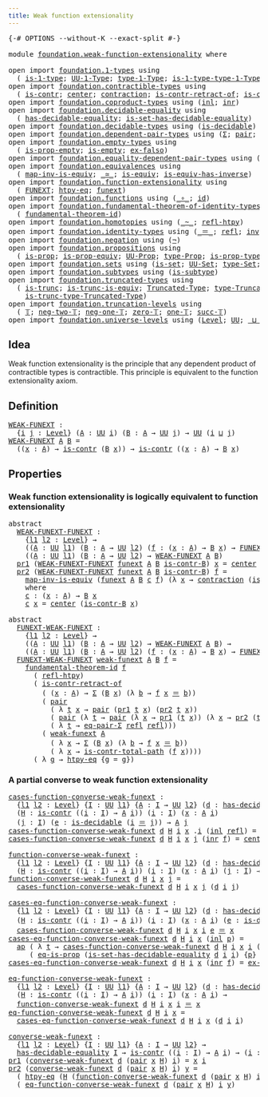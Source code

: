 ```yaml
---
title: Weak function extensionality
---
```


<pre class="Agda"><a id="54" class="Symbol">{-#</a> <a id="58" class="Keyword">OPTIONS</a> <a id="66" class="Pragma">--without-K</a> <a id="78" class="Pragma">--exact-split</a> <a id="92" class="Symbol">#-}</a>

<a id="97" class="Keyword">module</a> <a id="104" href="foundation.weak-function-extensionality.html" class="Module">foundation.weak-function-extensionality</a> <a id="144" class="Keyword">where</a>

<a id="151" class="Keyword">open</a> <a id="156" class="Keyword">import</a> <a id="163" href="foundation.1-types.html" class="Module">foundation.1-types</a> <a id="182" class="Keyword">using</a>
  <a id="190" class="Symbol">(</a> <a id="192" href="foundation-core.1-types.html#807" class="Function">is-1-type</a><a id="201" class="Symbol">;</a> <a id="203" href="foundation-core.1-types.html#873" class="Function">UU-1-Type</a><a id="212" class="Symbol">;</a> <a id="214" href="foundation-core.1-types.html#945" class="Function">type-1-Type</a><a id="225" class="Symbol">;</a> <a id="227" href="foundation-core.1-types.html#1022" class="Function">is-1-type-type-1-Type</a><a id="248" class="Symbol">)</a>
<a id="250" class="Keyword">open</a> <a id="255" class="Keyword">import</a> <a id="262" href="foundation.contractible-types.html" class="Module">foundation.contractible-types</a> <a id="292" class="Keyword">using</a>
  <a id="300" class="Symbol">(</a> <a id="302" href="foundation-core.contractible-types.html#1006" class="Function">is-contr</a><a id="310" class="Symbol">;</a> <a id="312" href="foundation-core.contractible-types.html#1098" class="Function">center</a><a id="318" class="Symbol">;</a> <a id="320" href="foundation-core.contractible-types.html#1438" class="Function">contraction</a><a id="331" class="Symbol">;</a> <a id="333" href="foundation-core.contractible-types.html#2626" class="Function">is-contr-retract-of</a><a id="352" class="Symbol">;</a> <a id="354" href="foundation-core.contractible-types.html#2046" class="Function">is-contr-total-path</a><a id="373" class="Symbol">)</a>
<a id="375" class="Keyword">open</a> <a id="380" class="Keyword">import</a> <a id="387" href="foundation.coproduct-types.html" class="Module">foundation.coproduct-types</a> <a id="414" class="Keyword">using</a> <a id="420" class="Symbol">(</a><a id="421" href="foundation.coproduct-types.html#1250" class="InductiveConstructor">inl</a><a id="424" class="Symbol">;</a> <a id="426" href="foundation.coproduct-types.html#1268" class="InductiveConstructor">inr</a><a id="429" class="Symbol">)</a>
<a id="431" class="Keyword">open</a> <a id="436" class="Keyword">import</a> <a id="443" href="foundation.decidable-equality.html" class="Module">foundation.decidable-equality</a> <a id="473" class="Keyword">using</a>
  <a id="481" class="Symbol">(</a> <a id="483" href="foundation.decidable-equality.html#1796" class="Function">has-decidable-equality</a><a id="505" class="Symbol">;</a> <a id="507" href="foundation.decidable-equality.html#6964" class="Function">is-set-has-decidable-equality</a><a id="536" class="Symbol">)</a>
<a id="538" class="Keyword">open</a> <a id="543" class="Keyword">import</a> <a id="550" href="foundation.decidable-types.html" class="Module">foundation.decidable-types</a> <a id="577" class="Keyword">using</a> <a id="583" class="Symbol">(</a><a id="584" href="foundation.decidable-types.html#1915" class="Function">is-decidable</a><a id="596" class="Symbol">)</a>
<a id="598" class="Keyword">open</a> <a id="603" class="Keyword">import</a> <a id="610" href="foundation.dependent-pair-types.html" class="Module">foundation.dependent-pair-types</a> <a id="642" class="Keyword">using</a> <a id="648" class="Symbol">(</a><a id="649" href="foundation-core.dependent-pair-types.html#515" class="Record">Σ</a><a id="650" class="Symbol">;</a> <a id="652" href="foundation-core.dependent-pair-types.html#588" class="InductiveConstructor">pair</a><a id="656" class="Symbol">;</a> <a id="658" href="foundation-core.dependent-pair-types.html#605" class="Field">pr1</a><a id="661" class="Symbol">;</a> <a id="663" href="foundation-core.dependent-pair-types.html#617" class="Field">pr2</a><a id="666" class="Symbol">)</a>
<a id="668" class="Keyword">open</a> <a id="673" class="Keyword">import</a> <a id="680" href="foundation.empty-types.html" class="Module">foundation.empty-types</a> <a id="703" class="Keyword">using</a>
  <a id="711" class="Symbol">(</a> <a id="713" href="foundation-core.empty-types.html#2377" class="Function">is-prop-empty</a><a id="726" class="Symbol">;</a> <a id="728" href="foundation-core.empty-types.html#1228" class="Function">is-empty</a><a id="736" class="Symbol">;</a> <a id="738" href="foundation-core.empty-types.html#1160" class="Function">ex-falso</a><a id="746" class="Symbol">)</a>
<a id="748" class="Keyword">open</a> <a id="753" class="Keyword">import</a> <a id="760" href="foundation.equality-dependent-pair-types.html" class="Module">foundation.equality-dependent-pair-types</a> <a id="801" class="Keyword">using</a> <a id="807" class="Symbol">(</a><a id="808" href="foundation.equality-dependent-pair-types.html#1481" class="Function">eq-pair-Σ</a><a id="817" class="Symbol">)</a>
<a id="819" class="Keyword">open</a> <a id="824" class="Keyword">import</a> <a id="831" href="foundation.equivalences.html" class="Module">foundation.equivalences</a> <a id="855" class="Keyword">using</a>
  <a id="863" class="Symbol">(</a> <a id="865" href="foundation-core.equivalences.html#4187" class="Function">map-inv-is-equiv</a><a id="881" class="Symbol">;</a> <a id="883" href="foundation-core.equivalences.html#1621" class="Function Operator">_≃_</a><a id="886" class="Symbol">;</a> <a id="888" href="foundation-core.equivalences.html#1556" class="Function">is-equiv</a><a id="896" class="Symbol">;</a> <a id="898" href="foundation-core.equivalences.html#3013" class="Function">is-equiv-has-inverse</a><a id="918" class="Symbol">)</a>
<a id="920" class="Keyword">open</a> <a id="925" class="Keyword">import</a> <a id="932" href="foundation.function-extensionality.html" class="Module">foundation.function-extensionality</a> <a id="967" class="Keyword">using</a>
  <a id="975" class="Symbol">(</a> <a id="977" href="foundation-core.function-extensionality.html#1047" class="Function">FUNEXT</a><a id="983" class="Symbol">;</a> <a id="985" href="foundation-core.function-extensionality.html#965" class="Function">htpy-eq</a><a id="992" class="Symbol">;</a> <a id="994" href="foundation-core.function-extensionality.html#1258" class="Postulate">funext</a><a id="1000" class="Symbol">)</a>
<a id="1002" class="Keyword">open</a> <a id="1007" class="Keyword">import</a> <a id="1014" href="foundation.functions.html" class="Module">foundation.functions</a> <a id="1035" class="Keyword">using</a> <a id="1041" class="Symbol">(</a><a id="1042" href="foundation-core.functions.html#420" class="Function Operator">_∘_</a><a id="1045" class="Symbol">;</a> <a id="1047" href="foundation-core.functions.html#322" class="Function">id</a><a id="1049" class="Symbol">)</a>
<a id="1051" class="Keyword">open</a> <a id="1056" class="Keyword">import</a> <a id="1063" href="foundation.fundamental-theorem-of-identity-types.html" class="Module">foundation.fundamental-theorem-of-identity-types</a> <a id="1112" class="Keyword">using</a>
  <a id="1120" class="Symbol">(</a> <a id="1122" href="foundation-core.fundamental-theorem-of-identity-types.html#1904" class="Function">fundamental-theorem-id</a><a id="1144" class="Symbol">)</a>
<a id="1146" class="Keyword">open</a> <a id="1151" class="Keyword">import</a> <a id="1158" href="foundation.homotopies.html" class="Module">foundation.homotopies</a> <a id="1180" class="Keyword">using</a> <a id="1186" class="Symbol">(</a><a id="1187" href="foundation-core.homotopies.html#627" class="Function Operator">_~_</a><a id="1190" class="Symbol">;</a> <a id="1192" href="foundation-core.homotopies.html#741" class="Function">refl-htpy</a><a id="1201" class="Symbol">)</a>
<a id="1203" class="Keyword">open</a> <a id="1208" class="Keyword">import</a> <a id="1215" href="foundation.identity-types.html" class="Module">foundation.identity-types</a> <a id="1241" class="Keyword">using</a> <a id="1247" class="Symbol">(</a><a id="1248" href="foundation-core.identity-types.html#1865" class="Function Operator">_＝_</a><a id="1251" class="Symbol">;</a> <a id="1253" href="foundation-core.identity-types.html#1820" class="InductiveConstructor">refl</a><a id="1257" class="Symbol">;</a> <a id="1259" href="foundation-core.identity-types.html#2729" class="Function">inv</a><a id="1262" class="Symbol">;</a> <a id="1264" href="foundation-core.identity-types.html#2425" class="Function Operator">_∙_</a><a id="1267" class="Symbol">;</a> <a id="1269" href="foundation-core.identity-types.html#4003" class="Function">ap</a><a id="1271" class="Symbol">)</a>
<a id="1273" class="Keyword">open</a> <a id="1278" class="Keyword">import</a> <a id="1285" href="foundation.negation.html" class="Module">foundation.negation</a> <a id="1305" class="Keyword">using</a> <a id="1311" class="Symbol">(</a><a id="1312" href="foundation-core.negation.html#465" class="Function">¬</a><a id="1313" class="Symbol">)</a>
<a id="1315" class="Keyword">open</a> <a id="1320" class="Keyword">import</a> <a id="1327" href="foundation.propositions.html" class="Module">foundation.propositions</a> <a id="1351" class="Keyword">using</a>
  <a id="1359" class="Symbol">(</a> <a id="1361" href="foundation-core.propositions.html#1309" class="Function">is-prop</a><a id="1368" class="Symbol">;</a> <a id="1370" href="foundation-core.propositions.html#4526" class="Function">is-prop-equiv</a><a id="1383" class="Symbol">;</a> <a id="1385" href="foundation-core.propositions.html#1393" class="Function">UU-Prop</a><a id="1392" class="Symbol">;</a> <a id="1394" href="foundation-core.propositions.html#1495" class="Function">type-Prop</a><a id="1403" class="Symbol">;</a> <a id="1405" href="foundation-core.propositions.html#1562" class="Function">is-prop-type-Prop</a><a id="1422" class="Symbol">;</a> <a id="1424" href="foundation-core.propositions.html#2719" class="Function">eq-is-prop</a><a id="1434" class="Symbol">)</a>
<a id="1436" class="Keyword">open</a> <a id="1441" class="Keyword">import</a> <a id="1448" href="foundation.sets.html" class="Module">foundation.sets</a> <a id="1464" class="Keyword">using</a> <a id="1470" class="Symbol">(</a><a id="1471" href="foundation-core.sets.html#1113" class="Function">is-set</a><a id="1477" class="Symbol">;</a> <a id="1479" href="foundation-core.sets.html#1190" class="Function">UU-Set</a><a id="1485" class="Symbol">;</a> <a id="1487" href="foundation-core.sets.html#1304" class="Function">type-Set</a><a id="1495" class="Symbol">;</a> <a id="1497" href="foundation-core.sets.html#1355" class="Function">is-set-type-Set</a><a id="1512" class="Symbol">)</a>
<a id="1514" class="Keyword">open</a> <a id="1519" class="Keyword">import</a> <a id="1526" href="foundation.subtypes.html" class="Module">foundation.subtypes</a> <a id="1546" class="Keyword">using</a> <a id="1552" class="Symbol">(</a><a id="1553" href="foundation-core.subtypes.html#2088" class="Function">is-subtype</a><a id="1563" class="Symbol">)</a>
<a id="1565" class="Keyword">open</a> <a id="1570" class="Keyword">import</a> <a id="1577" href="foundation.truncated-types.html" class="Module">foundation.truncated-types</a> <a id="1604" class="Keyword">using</a>
  <a id="1612" class="Symbol">(</a> <a id="1614" href="foundation-core.truncated-types.html#1741" class="Function">is-trunc</a><a id="1622" class="Symbol">;</a> <a id="1624" href="foundation-core.truncated-types.html#4163" class="Function">is-trunc-is-equiv</a><a id="1641" class="Symbol">;</a> <a id="1643" href="foundation-core.truncated-types.html#1925" class="Function">Truncated-Type</a><a id="1657" class="Symbol">;</a> <a id="1659" href="foundation-core.truncated-types.html#2060" class="Function">type-Truncated-Type</a><a id="1678" class="Symbol">;</a>
    <a id="1684" href="foundation-core.truncated-types.html#2152" class="Function">is-trunc-type-Truncated-Type</a><a id="1712" class="Symbol">)</a>
<a id="1714" class="Keyword">open</a> <a id="1719" class="Keyword">import</a> <a id="1726" href="foundation.truncation-levels.html" class="Module">foundation.truncation-levels</a> <a id="1755" class="Keyword">using</a>
  <a id="1763" class="Symbol">(</a> <a id="1765" href="foundation-core.truncation-levels.html#395" class="Datatype">𝕋</a><a id="1766" class="Symbol">;</a> <a id="1768" href="foundation-core.truncation-levels.html#416" class="InductiveConstructor">neg-two-𝕋</a><a id="1777" class="Symbol">;</a> <a id="1779" href="foundation-core.truncation-levels.html#448" class="Function">neg-one-𝕋</a><a id="1788" class="Symbol">;</a> <a id="1790" href="foundation-core.truncation-levels.html#492" class="Function">zero-𝕋</a><a id="1796" class="Symbol">;</a> <a id="1798" href="foundation-core.truncation-levels.html#530" class="Function">one-𝕋</a><a id="1803" class="Symbol">;</a> <a id="1805" href="foundation-core.truncation-levels.html#432" class="InductiveConstructor">succ-𝕋</a><a id="1811" class="Symbol">)</a>
<a id="1813" class="Keyword">open</a> <a id="1818" class="Keyword">import</a> <a id="1825" href="foundation.universe-levels.html" class="Module">foundation.universe-levels</a> <a id="1852" class="Keyword">using</a> <a id="1858" class="Symbol">(</a><a id="1859" href="Agda.Primitive.html#597" class="Postulate">Level</a><a id="1864" class="Symbol">;</a> <a id="1866" href="foundation-core.universe-levels.html#235" class="Primitive">UU</a><a id="1868" class="Symbol">;</a> <a id="1870" href="Agda.Primitive.html#810" class="Primitive Operator">_⊔_</a><a id="1873" class="Symbol">)</a>
</pre>
## Idea

Weak function extensionality is the principle that any dependent product of contractible types is contractible. This principle is equivalent to the function extensionality axiom.

## Definition

<pre class="Agda"><a id="WEAK-FUNEXT"></a><a id="2092" href="foundation.weak-function-extensionality.html#2092" class="Function">WEAK-FUNEXT</a> <a id="2104" class="Symbol">:</a>
  <a id="2108" class="Symbol">{</a><a id="2109" href="foundation.weak-function-extensionality.html#2109" class="Bound">i</a> <a id="2111" href="foundation.weak-function-extensionality.html#2111" class="Bound">j</a> <a id="2113" class="Symbol">:</a> <a id="2115" href="Agda.Primitive.html#597" class="Postulate">Level</a><a id="2120" class="Symbol">}</a> <a id="2122" class="Symbol">(</a><a id="2123" href="foundation.weak-function-extensionality.html#2123" class="Bound">A</a> <a id="2125" class="Symbol">:</a> <a id="2127" href="foundation-core.universe-levels.html#235" class="Primitive">UU</a> <a id="2130" href="foundation.weak-function-extensionality.html#2109" class="Bound">i</a><a id="2131" class="Symbol">)</a> <a id="2133" class="Symbol">(</a><a id="2134" href="foundation.weak-function-extensionality.html#2134" class="Bound">B</a> <a id="2136" class="Symbol">:</a> <a id="2138" href="foundation.weak-function-extensionality.html#2123" class="Bound">A</a> <a id="2140" class="Symbol">→</a> <a id="2142" href="foundation-core.universe-levels.html#235" class="Primitive">UU</a> <a id="2145" href="foundation.weak-function-extensionality.html#2111" class="Bound">j</a><a id="2146" class="Symbol">)</a> <a id="2148" class="Symbol">→</a> <a id="2150" href="foundation-core.universe-levels.html#235" class="Primitive">UU</a> <a id="2153" class="Symbol">(</a><a id="2154" href="foundation.weak-function-extensionality.html#2109" class="Bound">i</a> <a id="2156" href="Agda.Primitive.html#810" class="Primitive Operator">⊔</a> <a id="2158" href="foundation.weak-function-extensionality.html#2111" class="Bound">j</a><a id="2159" class="Symbol">)</a>
<a id="2161" href="foundation.weak-function-extensionality.html#2092" class="Function">WEAK-FUNEXT</a> <a id="2173" href="foundation.weak-function-extensionality.html#2173" class="Bound">A</a> <a id="2175" href="foundation.weak-function-extensionality.html#2175" class="Bound">B</a> <a id="2177" class="Symbol">=</a>
  <a id="2181" class="Symbol">((</a><a id="2183" href="foundation.weak-function-extensionality.html#2183" class="Bound">x</a> <a id="2185" class="Symbol">:</a> <a id="2187" href="foundation.weak-function-extensionality.html#2173" class="Bound">A</a><a id="2188" class="Symbol">)</a> <a id="2190" class="Symbol">→</a> <a id="2192" href="foundation-core.contractible-types.html#1006" class="Function">is-contr</a> <a id="2201" class="Symbol">(</a><a id="2202" href="foundation.weak-function-extensionality.html#2175" class="Bound">B</a> <a id="2204" href="foundation.weak-function-extensionality.html#2183" class="Bound">x</a><a id="2205" class="Symbol">))</a> <a id="2208" class="Symbol">→</a> <a id="2210" href="foundation-core.contractible-types.html#1006" class="Function">is-contr</a> <a id="2219" class="Symbol">((</a><a id="2221" href="foundation.weak-function-extensionality.html#2221" class="Bound">x</a> <a id="2223" class="Symbol">:</a> <a id="2225" href="foundation.weak-function-extensionality.html#2173" class="Bound">A</a><a id="2226" class="Symbol">)</a> <a id="2228" class="Symbol">→</a> <a id="2230" href="foundation.weak-function-extensionality.html#2175" class="Bound">B</a> <a id="2232" href="foundation.weak-function-extensionality.html#2221" class="Bound">x</a><a id="2233" class="Symbol">)</a>
</pre>
## Properties

### Weak function extensionality is logically equivalent to function extensionality

<pre class="Agda"><a id="2348" class="Keyword">abstract</a>
  <a id="WEAK-FUNEXT-FUNEXT"></a><a id="2359" href="foundation.weak-function-extensionality.html#2359" class="Function">WEAK-FUNEXT-FUNEXT</a> <a id="2378" class="Symbol">:</a>
    <a id="2384" class="Symbol">{</a><a id="2385" href="foundation.weak-function-extensionality.html#2385" class="Bound">l1</a> <a id="2388" href="foundation.weak-function-extensionality.html#2388" class="Bound">l2</a> <a id="2391" class="Symbol">:</a> <a id="2393" href="Agda.Primitive.html#597" class="Postulate">Level</a><a id="2398" class="Symbol">}</a> <a id="2400" class="Symbol">→</a>
    <a id="2406" class="Symbol">((</a><a id="2408" href="foundation.weak-function-extensionality.html#2408" class="Bound">A</a> <a id="2410" class="Symbol">:</a> <a id="2412" href="foundation-core.universe-levels.html#235" class="Primitive">UU</a> <a id="2415" href="foundation.weak-function-extensionality.html#2385" class="Bound">l1</a><a id="2417" class="Symbol">)</a> <a id="2419" class="Symbol">(</a><a id="2420" href="foundation.weak-function-extensionality.html#2420" class="Bound">B</a> <a id="2422" class="Symbol">:</a> <a id="2424" href="foundation.weak-function-extensionality.html#2408" class="Bound">A</a> <a id="2426" class="Symbol">→</a> <a id="2428" href="foundation-core.universe-levels.html#235" class="Primitive">UU</a> <a id="2431" href="foundation.weak-function-extensionality.html#2388" class="Bound">l2</a><a id="2433" class="Symbol">)</a> <a id="2435" class="Symbol">(</a><a id="2436" href="foundation.weak-function-extensionality.html#2436" class="Bound">f</a> <a id="2438" class="Symbol">:</a> <a id="2440" class="Symbol">(</a><a id="2441" href="foundation.weak-function-extensionality.html#2441" class="Bound">x</a> <a id="2443" class="Symbol">:</a> <a id="2445" href="foundation.weak-function-extensionality.html#2408" class="Bound">A</a><a id="2446" class="Symbol">)</a> <a id="2448" class="Symbol">→</a> <a id="2450" href="foundation.weak-function-extensionality.html#2420" class="Bound">B</a> <a id="2452" href="foundation.weak-function-extensionality.html#2441" class="Bound">x</a><a id="2453" class="Symbol">)</a> <a id="2455" class="Symbol">→</a> <a id="2457" href="foundation-core.function-extensionality.html#1047" class="Function">FUNEXT</a> <a id="2464" href="foundation.weak-function-extensionality.html#2436" class="Bound">f</a><a id="2465" class="Symbol">)</a> <a id="2467" class="Symbol">→</a>
    <a id="2473" class="Symbol">((</a><a id="2475" href="foundation.weak-function-extensionality.html#2475" class="Bound">A</a> <a id="2477" class="Symbol">:</a> <a id="2479" href="foundation-core.universe-levels.html#235" class="Primitive">UU</a> <a id="2482" href="foundation.weak-function-extensionality.html#2385" class="Bound">l1</a><a id="2484" class="Symbol">)</a> <a id="2486" class="Symbol">(</a><a id="2487" href="foundation.weak-function-extensionality.html#2487" class="Bound">B</a> <a id="2489" class="Symbol">:</a> <a id="2491" href="foundation.weak-function-extensionality.html#2475" class="Bound">A</a> <a id="2493" class="Symbol">→</a> <a id="2495" href="foundation-core.universe-levels.html#235" class="Primitive">UU</a> <a id="2498" href="foundation.weak-function-extensionality.html#2388" class="Bound">l2</a><a id="2500" class="Symbol">)</a> <a id="2502" class="Symbol">→</a> <a id="2504" href="foundation.weak-function-extensionality.html#2092" class="Function">WEAK-FUNEXT</a> <a id="2516" href="foundation.weak-function-extensionality.html#2475" class="Bound">A</a> <a id="2518" href="foundation.weak-function-extensionality.html#2487" class="Bound">B</a><a id="2519" class="Symbol">)</a>
  <a id="2523" href="foundation-core.dependent-pair-types.html#605" class="Field">pr1</a> <a id="2527" class="Symbol">(</a><a id="2528" href="foundation.weak-function-extensionality.html#2359" class="Function">WEAK-FUNEXT-FUNEXT</a> <a id="2547" href="foundation.weak-function-extensionality.html#2547" class="Bound">funext</a> <a id="2554" href="foundation.weak-function-extensionality.html#2554" class="Bound">A</a> <a id="2556" href="foundation.weak-function-extensionality.html#2556" class="Bound">B</a> <a id="2558" href="foundation.weak-function-extensionality.html#2558" class="Bound">is-contr-B</a><a id="2568" class="Symbol">)</a> <a id="2570" href="foundation.weak-function-extensionality.html#2570" class="Bound">x</a> <a id="2572" class="Symbol">=</a> <a id="2574" href="foundation-core.contractible-types.html#1098" class="Function">center</a> <a id="2581" class="Symbol">(</a><a id="2582" href="foundation.weak-function-extensionality.html#2558" class="Bound">is-contr-B</a> <a id="2593" href="foundation.weak-function-extensionality.html#2570" class="Bound">x</a><a id="2594" class="Symbol">)</a>
  <a id="2598" href="foundation-core.dependent-pair-types.html#617" class="Field">pr2</a> <a id="2602" class="Symbol">(</a><a id="2603" href="foundation.weak-function-extensionality.html#2359" class="Function">WEAK-FUNEXT-FUNEXT</a> <a id="2622" href="foundation.weak-function-extensionality.html#2622" class="Bound">funext</a> <a id="2629" href="foundation.weak-function-extensionality.html#2629" class="Bound">A</a> <a id="2631" href="foundation.weak-function-extensionality.html#2631" class="Bound">B</a> <a id="2633" href="foundation.weak-function-extensionality.html#2633" class="Bound">is-contr-B</a><a id="2643" class="Symbol">)</a> <a id="2645" href="foundation.weak-function-extensionality.html#2645" class="Bound">f</a> <a id="2647" class="Symbol">=</a>
    <a id="2653" href="foundation-core.equivalences.html#4187" class="Function">map-inv-is-equiv</a> <a id="2670" class="Symbol">(</a><a id="2671" href="foundation.weak-function-extensionality.html#2622" class="Bound">funext</a> <a id="2678" href="foundation.weak-function-extensionality.html#2629" class="Bound">A</a> <a id="2680" href="foundation.weak-function-extensionality.html#2631" class="Bound">B</a> <a id="2682" href="foundation.weak-function-extensionality.html#2742" class="Function">c</a> <a id="2684" href="foundation.weak-function-extensionality.html#2645" class="Bound">f</a><a id="2685" class="Symbol">)</a> <a id="2687" class="Symbol">(λ</a> <a id="2690" href="foundation.weak-function-extensionality.html#2690" class="Bound">x</a> <a id="2692" class="Symbol">→</a> <a id="2694" href="foundation-core.contractible-types.html#1438" class="Function">contraction</a> <a id="2706" class="Symbol">(</a><a id="2707" href="foundation.weak-function-extensionality.html#2633" class="Bound">is-contr-B</a> <a id="2718" href="foundation.weak-function-extensionality.html#2690" class="Bound">x</a><a id="2719" class="Symbol">)</a> <a id="2721" class="Symbol">(</a><a id="2722" href="foundation.weak-function-extensionality.html#2645" class="Bound">f</a> <a id="2724" href="foundation.weak-function-extensionality.html#2690" class="Bound">x</a><a id="2725" class="Symbol">))</a>
    <a id="2732" class="Keyword">where</a>
    <a id="2742" href="foundation.weak-function-extensionality.html#2742" class="Function">c</a> <a id="2744" class="Symbol">:</a> <a id="2746" class="Symbol">(</a><a id="2747" href="foundation.weak-function-extensionality.html#2747" class="Bound">x</a> <a id="2749" class="Symbol">:</a> <a id="2751" href="foundation.weak-function-extensionality.html#2629" class="Bound">A</a><a id="2752" class="Symbol">)</a> <a id="2754" class="Symbol">→</a> <a id="2756" href="foundation.weak-function-extensionality.html#2631" class="Bound">B</a> <a id="2758" href="foundation.weak-function-extensionality.html#2747" class="Bound">x</a>
    <a id="2764" href="foundation.weak-function-extensionality.html#2742" class="Function">c</a> <a id="2766" href="foundation.weak-function-extensionality.html#2766" class="Bound">x</a> <a id="2768" class="Symbol">=</a> <a id="2770" href="foundation-core.contractible-types.html#1098" class="Function">center</a> <a id="2777" class="Symbol">(</a><a id="2778" href="foundation.weak-function-extensionality.html#2633" class="Bound">is-contr-B</a> <a id="2789" href="foundation.weak-function-extensionality.html#2766" class="Bound">x</a><a id="2790" class="Symbol">)</a>

<a id="2793" class="Keyword">abstract</a>
  <a id="FUNEXT-WEAK-FUNEXT"></a><a id="2804" href="foundation.weak-function-extensionality.html#2804" class="Function">FUNEXT-WEAK-FUNEXT</a> <a id="2823" class="Symbol">:</a>
    <a id="2829" class="Symbol">{</a><a id="2830" href="foundation.weak-function-extensionality.html#2830" class="Bound">l1</a> <a id="2833" href="foundation.weak-function-extensionality.html#2833" class="Bound">l2</a> <a id="2836" class="Symbol">:</a> <a id="2838" href="Agda.Primitive.html#597" class="Postulate">Level</a><a id="2843" class="Symbol">}</a> <a id="2845" class="Symbol">→</a>
    <a id="2851" class="Symbol">((</a><a id="2853" href="foundation.weak-function-extensionality.html#2853" class="Bound">A</a> <a id="2855" class="Symbol">:</a> <a id="2857" href="foundation-core.universe-levels.html#235" class="Primitive">UU</a> <a id="2860" href="foundation.weak-function-extensionality.html#2830" class="Bound">l1</a><a id="2862" class="Symbol">)</a> <a id="2864" class="Symbol">(</a><a id="2865" href="foundation.weak-function-extensionality.html#2865" class="Bound">B</a> <a id="2867" class="Symbol">:</a> <a id="2869" href="foundation.weak-function-extensionality.html#2853" class="Bound">A</a> <a id="2871" class="Symbol">→</a> <a id="2873" href="foundation-core.universe-levels.html#235" class="Primitive">UU</a> <a id="2876" href="foundation.weak-function-extensionality.html#2833" class="Bound">l2</a><a id="2878" class="Symbol">)</a> <a id="2880" class="Symbol">→</a> <a id="2882" href="foundation.weak-function-extensionality.html#2092" class="Function">WEAK-FUNEXT</a> <a id="2894" href="foundation.weak-function-extensionality.html#2853" class="Bound">A</a> <a id="2896" href="foundation.weak-function-extensionality.html#2865" class="Bound">B</a><a id="2897" class="Symbol">)</a> <a id="2899" class="Symbol">→</a>
    <a id="2905" class="Symbol">((</a><a id="2907" href="foundation.weak-function-extensionality.html#2907" class="Bound">A</a> <a id="2909" class="Symbol">:</a> <a id="2911" href="foundation-core.universe-levels.html#235" class="Primitive">UU</a> <a id="2914" href="foundation.weak-function-extensionality.html#2830" class="Bound">l1</a><a id="2916" class="Symbol">)</a> <a id="2918" class="Symbol">(</a><a id="2919" href="foundation.weak-function-extensionality.html#2919" class="Bound">B</a> <a id="2921" class="Symbol">:</a> <a id="2923" href="foundation.weak-function-extensionality.html#2907" class="Bound">A</a> <a id="2925" class="Symbol">→</a> <a id="2927" href="foundation-core.universe-levels.html#235" class="Primitive">UU</a> <a id="2930" href="foundation.weak-function-extensionality.html#2833" class="Bound">l2</a><a id="2932" class="Symbol">)</a> <a id="2934" class="Symbol">(</a><a id="2935" href="foundation.weak-function-extensionality.html#2935" class="Bound">f</a> <a id="2937" class="Symbol">:</a> <a id="2939" class="Symbol">(</a><a id="2940" href="foundation.weak-function-extensionality.html#2940" class="Bound">x</a> <a id="2942" class="Symbol">:</a> <a id="2944" href="foundation.weak-function-extensionality.html#2907" class="Bound">A</a><a id="2945" class="Symbol">)</a> <a id="2947" class="Symbol">→</a> <a id="2949" href="foundation.weak-function-extensionality.html#2919" class="Bound">B</a> <a id="2951" href="foundation.weak-function-extensionality.html#2940" class="Bound">x</a><a id="2952" class="Symbol">)</a> <a id="2954" class="Symbol">→</a> <a id="2956" href="foundation-core.function-extensionality.html#1047" class="Function">FUNEXT</a> <a id="2963" href="foundation.weak-function-extensionality.html#2935" class="Bound">f</a><a id="2964" class="Symbol">)</a>
  <a id="2968" href="foundation.weak-function-extensionality.html#2804" class="Function">FUNEXT-WEAK-FUNEXT</a> <a id="2987" href="foundation.weak-function-extensionality.html#2987" class="Bound">weak-funext</a> <a id="2999" href="foundation.weak-function-extensionality.html#2999" class="Bound">A</a> <a id="3001" href="foundation.weak-function-extensionality.html#3001" class="Bound">B</a> <a id="3003" href="foundation.weak-function-extensionality.html#3003" class="Bound">f</a> <a id="3005" class="Symbol">=</a>
    <a id="3011" href="foundation-core.fundamental-theorem-of-identity-types.html#1904" class="Function">fundamental-theorem-id</a> <a id="3034" href="foundation.weak-function-extensionality.html#3003" class="Bound">f</a>
      <a id="3042" class="Symbol">(</a> <a id="3044" href="foundation-core.homotopies.html#741" class="Function">refl-htpy</a><a id="3053" class="Symbol">)</a>
      <a id="3061" class="Symbol">(</a> <a id="3063" href="foundation-core.contractible-types.html#2626" class="Function">is-contr-retract-of</a>
        <a id="3091" class="Symbol">(</a> <a id="3093" class="Symbol">(</a><a id="3094" href="foundation.weak-function-extensionality.html#3094" class="Bound">x</a> <a id="3096" class="Symbol">:</a> <a id="3098" href="foundation.weak-function-extensionality.html#2999" class="Bound">A</a><a id="3099" class="Symbol">)</a> <a id="3101" class="Symbol">→</a> <a id="3103" href="foundation-core.dependent-pair-types.html#515" class="Record">Σ</a> <a id="3105" class="Symbol">(</a><a id="3106" href="foundation.weak-function-extensionality.html#3001" class="Bound">B</a> <a id="3108" href="foundation.weak-function-extensionality.html#3094" class="Bound">x</a><a id="3109" class="Symbol">)</a> <a id="3111" class="Symbol">(λ</a> <a id="3114" href="foundation.weak-function-extensionality.html#3114" class="Bound">b</a> <a id="3116" class="Symbol">→</a> <a id="3118" href="foundation.weak-function-extensionality.html#3003" class="Bound">f</a> <a id="3120" href="foundation.weak-function-extensionality.html#3094" class="Bound">x</a> <a id="3122" href="foundation-core.identity-types.html#1865" class="Function Operator">＝</a> <a id="3124" href="foundation.weak-function-extensionality.html#3114" class="Bound">b</a><a id="3125" class="Symbol">))</a>
        <a id="3136" class="Symbol">(</a> <a id="3138" href="foundation-core.dependent-pair-types.html#588" class="InductiveConstructor">pair</a>
          <a id="3153" class="Symbol">(</a> <a id="3155" class="Symbol">λ</a> <a id="3157" href="foundation.weak-function-extensionality.html#3157" class="Bound">t</a> <a id="3159" href="foundation.weak-function-extensionality.html#3159" class="Bound">x</a> <a id="3161" class="Symbol">→</a> <a id="3163" href="foundation-core.dependent-pair-types.html#588" class="InductiveConstructor">pair</a> <a id="3168" class="Symbol">(</a><a id="3169" href="foundation-core.dependent-pair-types.html#605" class="Field">pr1</a> <a id="3173" href="foundation.weak-function-extensionality.html#3157" class="Bound">t</a> <a id="3175" href="foundation.weak-function-extensionality.html#3159" class="Bound">x</a><a id="3176" class="Symbol">)</a> <a id="3178" class="Symbol">(</a><a id="3179" href="foundation-core.dependent-pair-types.html#617" class="Field">pr2</a> <a id="3183" href="foundation.weak-function-extensionality.html#3157" class="Bound">t</a> <a id="3185" href="foundation.weak-function-extensionality.html#3159" class="Bound">x</a><a id="3186" class="Symbol">))</a>
          <a id="3199" class="Symbol">(</a> <a id="3201" href="foundation-core.dependent-pair-types.html#588" class="InductiveConstructor">pair</a> <a id="3206" class="Symbol">(λ</a> <a id="3209" href="foundation.weak-function-extensionality.html#3209" class="Bound">t</a> <a id="3211" class="Symbol">→</a> <a id="3213" href="foundation-core.dependent-pair-types.html#588" class="InductiveConstructor">pair</a> <a id="3218" class="Symbol">(λ</a> <a id="3221" href="foundation.weak-function-extensionality.html#3221" class="Bound">x</a> <a id="3223" class="Symbol">→</a> <a id="3225" href="foundation-core.dependent-pair-types.html#605" class="Field">pr1</a> <a id="3229" class="Symbol">(</a><a id="3230" href="foundation.weak-function-extensionality.html#3209" class="Bound">t</a> <a id="3232" href="foundation.weak-function-extensionality.html#3221" class="Bound">x</a><a id="3233" class="Symbol">))</a> <a id="3236" class="Symbol">(λ</a> <a id="3239" href="foundation.weak-function-extensionality.html#3239" class="Bound">x</a> <a id="3241" class="Symbol">→</a> <a id="3243" href="foundation-core.dependent-pair-types.html#617" class="Field">pr2</a> <a id="3247" class="Symbol">(</a><a id="3248" href="foundation.weak-function-extensionality.html#3209" class="Bound">t</a> <a id="3250" href="foundation.weak-function-extensionality.html#3239" class="Bound">x</a><a id="3251" class="Symbol">)))</a>
          <a id="3265" class="Symbol">(</a> <a id="3267" class="Symbol">λ</a> <a id="3269" href="foundation.weak-function-extensionality.html#3269" class="Bound">t</a> <a id="3271" class="Symbol">→</a> <a id="3273" href="foundation.equality-dependent-pair-types.html#1481" class="Function">eq-pair-Σ</a> <a id="3283" href="foundation-core.identity-types.html#1820" class="InductiveConstructor">refl</a> <a id="3288" href="foundation-core.identity-types.html#1820" class="InductiveConstructor">refl</a><a id="3292" class="Symbol">)))</a>
        <a id="3304" class="Symbol">(</a> <a id="3306" href="foundation.weak-function-extensionality.html#2987" class="Bound">weak-funext</a> <a id="3318" href="foundation.weak-function-extensionality.html#2999" class="Bound">A</a>
          <a id="3330" class="Symbol">(</a> <a id="3332" class="Symbol">λ</a> <a id="3334" href="foundation.weak-function-extensionality.html#3334" class="Bound">x</a> <a id="3336" class="Symbol">→</a> <a id="3338" href="foundation-core.dependent-pair-types.html#515" class="Record">Σ</a> <a id="3340" class="Symbol">(</a><a id="3341" href="foundation.weak-function-extensionality.html#3001" class="Bound">B</a> <a id="3343" href="foundation.weak-function-extensionality.html#3334" class="Bound">x</a><a id="3344" class="Symbol">)</a> <a id="3346" class="Symbol">(λ</a> <a id="3349" href="foundation.weak-function-extensionality.html#3349" class="Bound">b</a> <a id="3351" class="Symbol">→</a> <a id="3353" href="foundation.weak-function-extensionality.html#3003" class="Bound">f</a> <a id="3355" href="foundation.weak-function-extensionality.html#3334" class="Bound">x</a> <a id="3357" href="foundation-core.identity-types.html#1865" class="Function Operator">＝</a> <a id="3359" href="foundation.weak-function-extensionality.html#3349" class="Bound">b</a><a id="3360" class="Symbol">))</a>
          <a id="3373" class="Symbol">(</a> <a id="3375" class="Symbol">λ</a> <a id="3377" href="foundation.weak-function-extensionality.html#3377" class="Bound">x</a> <a id="3379" class="Symbol">→</a> <a id="3381" href="foundation-core.contractible-types.html#2046" class="Function">is-contr-total-path</a> <a id="3401" class="Symbol">(</a><a id="3402" href="foundation.weak-function-extensionality.html#3003" class="Bound">f</a> <a id="3404" href="foundation.weak-function-extensionality.html#3377" class="Bound">x</a><a id="3405" class="Symbol">))))</a>
      <a id="3416" class="Symbol">(</a> <a id="3418" class="Symbol">λ</a> <a id="3420" href="foundation.weak-function-extensionality.html#3420" class="Bound">g</a> <a id="3422" class="Symbol">→</a> <a id="3424" href="foundation-core.function-extensionality.html#965" class="Function">htpy-eq</a> <a id="3432" class="Symbol">{</a><a id="3433" class="Argument">g</a> <a id="3435" class="Symbol">=</a> <a id="3437" href="foundation.weak-function-extensionality.html#3420" class="Bound">g</a><a id="3438" class="Symbol">})</a>
</pre>
### A partial converse to weak function extensionality

<pre class="Agda"><a id="cases-function-converse-weak-funext"></a><a id="3510" href="foundation.weak-function-extensionality.html#3510" class="Function">cases-function-converse-weak-funext</a> <a id="3546" class="Symbol">:</a>
  <a id="3550" class="Symbol">{</a><a id="3551" href="foundation.weak-function-extensionality.html#3551" class="Bound">l1</a> <a id="3554" href="foundation.weak-function-extensionality.html#3554" class="Bound">l2</a> <a id="3557" class="Symbol">:</a> <a id="3559" href="Agda.Primitive.html#597" class="Postulate">Level</a><a id="3564" class="Symbol">}</a> <a id="3566" class="Symbol">{</a><a id="3567" href="foundation.weak-function-extensionality.html#3567" class="Bound">I</a> <a id="3569" class="Symbol">:</a> <a id="3571" href="foundation-core.universe-levels.html#235" class="Primitive">UU</a> <a id="3574" href="foundation.weak-function-extensionality.html#3551" class="Bound">l1</a><a id="3576" class="Symbol">}</a> <a id="3578" class="Symbol">{</a><a id="3579" href="foundation.weak-function-extensionality.html#3579" class="Bound">A</a> <a id="3581" class="Symbol">:</a> <a id="3583" href="foundation.weak-function-extensionality.html#3567" class="Bound">I</a> <a id="3585" class="Symbol">→</a> <a id="3587" href="foundation-core.universe-levels.html#235" class="Primitive">UU</a> <a id="3590" href="foundation.weak-function-extensionality.html#3554" class="Bound">l2</a><a id="3592" class="Symbol">}</a> <a id="3594" class="Symbol">(</a><a id="3595" href="foundation.weak-function-extensionality.html#3595" class="Bound">d</a> <a id="3597" class="Symbol">:</a> <a id="3599" href="foundation.decidable-equality.html#1796" class="Function">has-decidable-equality</a> <a id="3622" href="foundation.weak-function-extensionality.html#3567" class="Bound">I</a><a id="3623" class="Symbol">)</a>
  <a id="3627" class="Symbol">(</a><a id="3628" href="foundation.weak-function-extensionality.html#3628" class="Bound">H</a> <a id="3630" class="Symbol">:</a> <a id="3632" href="foundation-core.contractible-types.html#1006" class="Function">is-contr</a> <a id="3641" class="Symbol">((</a><a id="3643" href="foundation.weak-function-extensionality.html#3643" class="Bound">i</a> <a id="3645" class="Symbol">:</a> <a id="3647" href="foundation.weak-function-extensionality.html#3567" class="Bound">I</a><a id="3648" class="Symbol">)</a> <a id="3650" class="Symbol">→</a> <a id="3652" href="foundation.weak-function-extensionality.html#3579" class="Bound">A</a> <a id="3654" href="foundation.weak-function-extensionality.html#3643" class="Bound">i</a><a id="3655" class="Symbol">))</a> <a id="3658" class="Symbol">(</a><a id="3659" href="foundation.weak-function-extensionality.html#3659" class="Bound">i</a> <a id="3661" class="Symbol">:</a> <a id="3663" href="foundation.weak-function-extensionality.html#3567" class="Bound">I</a><a id="3664" class="Symbol">)</a> <a id="3666" class="Symbol">(</a><a id="3667" href="foundation.weak-function-extensionality.html#3667" class="Bound">x</a> <a id="3669" class="Symbol">:</a> <a id="3671" href="foundation.weak-function-extensionality.html#3579" class="Bound">A</a> <a id="3673" href="foundation.weak-function-extensionality.html#3659" class="Bound">i</a><a id="3674" class="Symbol">)</a>
  <a id="3678" class="Symbol">(</a><a id="3679" href="foundation.weak-function-extensionality.html#3679" class="Bound">j</a> <a id="3681" class="Symbol">:</a> <a id="3683" href="foundation.weak-function-extensionality.html#3567" class="Bound">I</a><a id="3684" class="Symbol">)</a> <a id="3686" class="Symbol">(</a><a id="3687" href="foundation.weak-function-extensionality.html#3687" class="Bound">e</a> <a id="3689" class="Symbol">:</a> <a id="3691" href="foundation.decidable-types.html#1915" class="Function">is-decidable</a> <a id="3704" class="Symbol">(</a><a id="3705" href="foundation.weak-function-extensionality.html#3659" class="Bound">i</a> <a id="3707" href="foundation-core.identity-types.html#1865" class="Function Operator">＝</a> <a id="3709" href="foundation.weak-function-extensionality.html#3679" class="Bound">j</a><a id="3710" class="Symbol">))</a> <a id="3713" class="Symbol">→</a> <a id="3715" href="foundation.weak-function-extensionality.html#3579" class="Bound">A</a> <a id="3717" href="foundation.weak-function-extensionality.html#3679" class="Bound">j</a>
<a id="3719" href="foundation.weak-function-extensionality.html#3510" class="Function">cases-function-converse-weak-funext</a> <a id="3755" href="foundation.weak-function-extensionality.html#3755" class="Bound">d</a> <a id="3757" href="foundation.weak-function-extensionality.html#3757" class="Bound">H</a> <a id="3759" href="foundation.weak-function-extensionality.html#3759" class="Bound">i</a> <a id="3761" href="foundation.weak-function-extensionality.html#3761" class="Bound">x</a> <a id="3763" class="DottedPattern Symbol">.</a><a id="3764" href="foundation.weak-function-extensionality.html#3759" class="DottedPattern Bound">i</a> <a id="3766" class="Symbol">(</a><a id="3767" href="foundation.coproduct-types.html#1250" class="InductiveConstructor">inl</a> <a id="3771" href="foundation-core.identity-types.html#1820" class="InductiveConstructor">refl</a><a id="3775" class="Symbol">)</a> <a id="3777" class="Symbol">=</a> <a id="3779" href="foundation.weak-function-extensionality.html#3761" class="Bound">x</a>
<a id="3781" href="foundation.weak-function-extensionality.html#3510" class="Function">cases-function-converse-weak-funext</a> <a id="3817" href="foundation.weak-function-extensionality.html#3817" class="Bound">d</a> <a id="3819" href="foundation.weak-function-extensionality.html#3819" class="Bound">H</a> <a id="3821" href="foundation.weak-function-extensionality.html#3821" class="Bound">i</a> <a id="3823" href="foundation.weak-function-extensionality.html#3823" class="Bound">x</a> <a id="3825" href="foundation.weak-function-extensionality.html#3825" class="Bound">j</a> <a id="3827" class="Symbol">(</a><a id="3828" href="foundation.coproduct-types.html#1268" class="InductiveConstructor">inr</a> <a id="3832" href="foundation.weak-function-extensionality.html#3832" class="Bound">f</a><a id="3833" class="Symbol">)</a> <a id="3835" class="Symbol">=</a> <a id="3837" href="foundation-core.contractible-types.html#1098" class="Function">center</a> <a id="3844" href="foundation.weak-function-extensionality.html#3819" class="Bound">H</a> <a id="3846" href="foundation.weak-function-extensionality.html#3825" class="Bound">j</a>

<a id="function-converse-weak-funext"></a><a id="3849" href="foundation.weak-function-extensionality.html#3849" class="Function">function-converse-weak-funext</a> <a id="3879" class="Symbol">:</a>
  <a id="3883" class="Symbol">{</a><a id="3884" href="foundation.weak-function-extensionality.html#3884" class="Bound">l1</a> <a id="3887" href="foundation.weak-function-extensionality.html#3887" class="Bound">l2</a> <a id="3890" class="Symbol">:</a> <a id="3892" href="Agda.Primitive.html#597" class="Postulate">Level</a><a id="3897" class="Symbol">}</a> <a id="3899" class="Symbol">{</a><a id="3900" href="foundation.weak-function-extensionality.html#3900" class="Bound">I</a> <a id="3902" class="Symbol">:</a> <a id="3904" href="foundation-core.universe-levels.html#235" class="Primitive">UU</a> <a id="3907" href="foundation.weak-function-extensionality.html#3884" class="Bound">l1</a><a id="3909" class="Symbol">}</a> <a id="3911" class="Symbol">{</a><a id="3912" href="foundation.weak-function-extensionality.html#3912" class="Bound">A</a> <a id="3914" class="Symbol">:</a> <a id="3916" href="foundation.weak-function-extensionality.html#3900" class="Bound">I</a> <a id="3918" class="Symbol">→</a> <a id="3920" href="foundation-core.universe-levels.html#235" class="Primitive">UU</a> <a id="3923" href="foundation.weak-function-extensionality.html#3887" class="Bound">l2</a><a id="3925" class="Symbol">}</a> <a id="3927" class="Symbol">(</a><a id="3928" href="foundation.weak-function-extensionality.html#3928" class="Bound">d</a> <a id="3930" class="Symbol">:</a> <a id="3932" href="foundation.decidable-equality.html#1796" class="Function">has-decidable-equality</a> <a id="3955" href="foundation.weak-function-extensionality.html#3900" class="Bound">I</a><a id="3956" class="Symbol">)</a>
  <a id="3960" class="Symbol">(</a><a id="3961" href="foundation.weak-function-extensionality.html#3961" class="Bound">H</a> <a id="3963" class="Symbol">:</a> <a id="3965" href="foundation-core.contractible-types.html#1006" class="Function">is-contr</a> <a id="3974" class="Symbol">((</a><a id="3976" href="foundation.weak-function-extensionality.html#3976" class="Bound">i</a> <a id="3978" class="Symbol">:</a> <a id="3980" href="foundation.weak-function-extensionality.html#3900" class="Bound">I</a><a id="3981" class="Symbol">)</a> <a id="3983" class="Symbol">→</a> <a id="3985" href="foundation.weak-function-extensionality.html#3912" class="Bound">A</a> <a id="3987" href="foundation.weak-function-extensionality.html#3976" class="Bound">i</a><a id="3988" class="Symbol">))</a> <a id="3991" class="Symbol">(</a><a id="3992" href="foundation.weak-function-extensionality.html#3992" class="Bound">i</a> <a id="3994" class="Symbol">:</a> <a id="3996" href="foundation.weak-function-extensionality.html#3900" class="Bound">I</a><a id="3997" class="Symbol">)</a> <a id="3999" class="Symbol">(</a><a id="4000" href="foundation.weak-function-extensionality.html#4000" class="Bound">x</a> <a id="4002" class="Symbol">:</a> <a id="4004" href="foundation.weak-function-extensionality.html#3912" class="Bound">A</a> <a id="4006" href="foundation.weak-function-extensionality.html#3992" class="Bound">i</a><a id="4007" class="Symbol">)</a> <a id="4009" class="Symbol">(</a><a id="4010" href="foundation.weak-function-extensionality.html#4010" class="Bound">j</a> <a id="4012" class="Symbol">:</a> <a id="4014" href="foundation.weak-function-extensionality.html#3900" class="Bound">I</a><a id="4015" class="Symbol">)</a> <a id="4017" class="Symbol">→</a> <a id="4019" href="foundation.weak-function-extensionality.html#3912" class="Bound">A</a> <a id="4021" href="foundation.weak-function-extensionality.html#4010" class="Bound">j</a>
<a id="4023" href="foundation.weak-function-extensionality.html#3849" class="Function">function-converse-weak-funext</a> <a id="4053" href="foundation.weak-function-extensionality.html#4053" class="Bound">d</a> <a id="4055" href="foundation.weak-function-extensionality.html#4055" class="Bound">H</a> <a id="4057" href="foundation.weak-function-extensionality.html#4057" class="Bound">i</a> <a id="4059" href="foundation.weak-function-extensionality.html#4059" class="Bound">x</a> <a id="4061" href="foundation.weak-function-extensionality.html#4061" class="Bound">j</a> <a id="4063" class="Symbol">=</a>
  <a id="4067" href="foundation.weak-function-extensionality.html#3510" class="Function">cases-function-converse-weak-funext</a> <a id="4103" href="foundation.weak-function-extensionality.html#4053" class="Bound">d</a> <a id="4105" href="foundation.weak-function-extensionality.html#4055" class="Bound">H</a> <a id="4107" href="foundation.weak-function-extensionality.html#4057" class="Bound">i</a> <a id="4109" href="foundation.weak-function-extensionality.html#4059" class="Bound">x</a> <a id="4111" href="foundation.weak-function-extensionality.html#4061" class="Bound">j</a> <a id="4113" class="Symbol">(</a><a id="4114" href="foundation.weak-function-extensionality.html#4053" class="Bound">d</a> <a id="4116" href="foundation.weak-function-extensionality.html#4057" class="Bound">i</a> <a id="4118" href="foundation.weak-function-extensionality.html#4061" class="Bound">j</a><a id="4119" class="Symbol">)</a>

<a id="cases-eq-function-converse-weak-funext"></a><a id="4122" href="foundation.weak-function-extensionality.html#4122" class="Function">cases-eq-function-converse-weak-funext</a> <a id="4161" class="Symbol">:</a>
  <a id="4165" class="Symbol">{</a><a id="4166" href="foundation.weak-function-extensionality.html#4166" class="Bound">l1</a> <a id="4169" href="foundation.weak-function-extensionality.html#4169" class="Bound">l2</a> <a id="4172" class="Symbol">:</a> <a id="4174" href="Agda.Primitive.html#597" class="Postulate">Level</a><a id="4179" class="Symbol">}</a> <a id="4181" class="Symbol">{</a><a id="4182" href="foundation.weak-function-extensionality.html#4182" class="Bound">I</a> <a id="4184" class="Symbol">:</a> <a id="4186" href="foundation-core.universe-levels.html#235" class="Primitive">UU</a> <a id="4189" href="foundation.weak-function-extensionality.html#4166" class="Bound">l1</a><a id="4191" class="Symbol">}</a> <a id="4193" class="Symbol">{</a><a id="4194" href="foundation.weak-function-extensionality.html#4194" class="Bound">A</a> <a id="4196" class="Symbol">:</a> <a id="4198" href="foundation.weak-function-extensionality.html#4182" class="Bound">I</a> <a id="4200" class="Symbol">→</a> <a id="4202" href="foundation-core.universe-levels.html#235" class="Primitive">UU</a> <a id="4205" href="foundation.weak-function-extensionality.html#4169" class="Bound">l2</a><a id="4207" class="Symbol">}</a> <a id="4209" class="Symbol">(</a><a id="4210" href="foundation.weak-function-extensionality.html#4210" class="Bound">d</a> <a id="4212" class="Symbol">:</a> <a id="4214" href="foundation.decidable-equality.html#1796" class="Function">has-decidable-equality</a> <a id="4237" href="foundation.weak-function-extensionality.html#4182" class="Bound">I</a><a id="4238" class="Symbol">)</a>
  <a id="4242" class="Symbol">(</a><a id="4243" href="foundation.weak-function-extensionality.html#4243" class="Bound">H</a> <a id="4245" class="Symbol">:</a> <a id="4247" href="foundation-core.contractible-types.html#1006" class="Function">is-contr</a> <a id="4256" class="Symbol">((</a><a id="4258" href="foundation.weak-function-extensionality.html#4258" class="Bound">i</a> <a id="4260" class="Symbol">:</a> <a id="4262" href="foundation.weak-function-extensionality.html#4182" class="Bound">I</a><a id="4263" class="Symbol">)</a> <a id="4265" class="Symbol">→</a> <a id="4267" href="foundation.weak-function-extensionality.html#4194" class="Bound">A</a> <a id="4269" href="foundation.weak-function-extensionality.html#4258" class="Bound">i</a><a id="4270" class="Symbol">))</a> <a id="4273" class="Symbol">(</a><a id="4274" href="foundation.weak-function-extensionality.html#4274" class="Bound">i</a> <a id="4276" class="Symbol">:</a> <a id="4278" href="foundation.weak-function-extensionality.html#4182" class="Bound">I</a><a id="4279" class="Symbol">)</a> <a id="4281" class="Symbol">(</a><a id="4282" href="foundation.weak-function-extensionality.html#4282" class="Bound">x</a> <a id="4284" class="Symbol">:</a> <a id="4286" href="foundation.weak-function-extensionality.html#4194" class="Bound">A</a> <a id="4288" href="foundation.weak-function-extensionality.html#4274" class="Bound">i</a><a id="4289" class="Symbol">)</a> <a id="4291" class="Symbol">(</a><a id="4292" href="foundation.weak-function-extensionality.html#4292" class="Bound">e</a> <a id="4294" class="Symbol">:</a> <a id="4296" href="foundation.decidable-types.html#1915" class="Function">is-decidable</a> <a id="4309" class="Symbol">(</a><a id="4310" href="foundation.weak-function-extensionality.html#4274" class="Bound">i</a> <a id="4312" href="foundation-core.identity-types.html#1865" class="Function Operator">＝</a> <a id="4314" href="foundation.weak-function-extensionality.html#4274" class="Bound">i</a><a id="4315" class="Symbol">))</a> <a id="4318" class="Symbol">→</a>
  <a id="4322" href="foundation.weak-function-extensionality.html#3510" class="Function">cases-function-converse-weak-funext</a> <a id="4358" href="foundation.weak-function-extensionality.html#4210" class="Bound">d</a> <a id="4360" href="foundation.weak-function-extensionality.html#4243" class="Bound">H</a> <a id="4362" href="foundation.weak-function-extensionality.html#4274" class="Bound">i</a> <a id="4364" href="foundation.weak-function-extensionality.html#4282" class="Bound">x</a> <a id="4366" href="foundation.weak-function-extensionality.html#4274" class="Bound">i</a> <a id="4368" href="foundation.weak-function-extensionality.html#4292" class="Bound">e</a> <a id="4370" href="foundation-core.identity-types.html#1865" class="Function Operator">＝</a> <a id="4372" href="foundation.weak-function-extensionality.html#4282" class="Bound">x</a>
<a id="4374" href="foundation.weak-function-extensionality.html#4122" class="Function">cases-eq-function-converse-weak-funext</a> <a id="4413" href="foundation.weak-function-extensionality.html#4413" class="Bound">d</a> <a id="4415" href="foundation.weak-function-extensionality.html#4415" class="Bound">H</a> <a id="4417" href="foundation.weak-function-extensionality.html#4417" class="Bound">i</a> <a id="4419" href="foundation.weak-function-extensionality.html#4419" class="Bound">x</a> <a id="4421" class="Symbol">(</a><a id="4422" href="foundation.coproduct-types.html#1250" class="InductiveConstructor">inl</a> <a id="4426" href="foundation.weak-function-extensionality.html#4426" class="Bound">p</a><a id="4427" class="Symbol">)</a> <a id="4429" class="Symbol">=</a>
  <a id="4433" href="foundation-core.identity-types.html#4003" class="Function">ap</a> <a id="4436" class="Symbol">(</a> <a id="4438" class="Symbol">λ</a> <a id="4440" href="foundation.weak-function-extensionality.html#4440" class="Bound">t</a> <a id="4442" class="Symbol">→</a> <a id="4444" href="foundation.weak-function-extensionality.html#3510" class="Function">cases-function-converse-weak-funext</a> <a id="4480" href="foundation.weak-function-extensionality.html#4413" class="Bound">d</a> <a id="4482" href="foundation.weak-function-extensionality.html#4415" class="Bound">H</a> <a id="4484" href="foundation.weak-function-extensionality.html#4417" class="Bound">i</a> <a id="4486" href="foundation.weak-function-extensionality.html#4419" class="Bound">x</a> <a id="4488" href="foundation.weak-function-extensionality.html#4417" class="Bound">i</a> <a id="4490" class="Symbol">(</a><a id="4491" href="foundation.coproduct-types.html#1250" class="InductiveConstructor">inl</a> <a id="4495" href="foundation.weak-function-extensionality.html#4440" class="Bound">t</a><a id="4496" class="Symbol">))</a>
     <a id="4504" class="Symbol">(</a> <a id="4506" href="foundation-core.propositions.html#2719" class="Function">eq-is-prop</a> <a id="4517" class="Symbol">(</a><a id="4518" href="foundation.decidable-equality.html#6964" class="Function">is-set-has-decidable-equality</a> <a id="4548" href="foundation.weak-function-extensionality.html#4413" class="Bound">d</a> <a id="4550" href="foundation.weak-function-extensionality.html#4417" class="Bound">i</a> <a id="4552" href="foundation.weak-function-extensionality.html#4417" class="Bound">i</a><a id="4553" class="Symbol">)</a> <a id="4555" class="Symbol">{</a><a id="4556" href="foundation.weak-function-extensionality.html#4426" class="Bound">p</a><a id="4557" class="Symbol">}</a> <a id="4559" class="Symbol">{</a><a id="4560" href="foundation-core.identity-types.html#1820" class="InductiveConstructor">refl</a><a id="4564" class="Symbol">})</a>
<a id="4567" href="foundation.weak-function-extensionality.html#4122" class="Function">cases-eq-function-converse-weak-funext</a> <a id="4606" href="foundation.weak-function-extensionality.html#4606" class="Bound">d</a> <a id="4608" href="foundation.weak-function-extensionality.html#4608" class="Bound">H</a> <a id="4610" href="foundation.weak-function-extensionality.html#4610" class="Bound">i</a> <a id="4612" href="foundation.weak-function-extensionality.html#4612" class="Bound">x</a> <a id="4614" class="Symbol">(</a><a id="4615" href="foundation.coproduct-types.html#1268" class="InductiveConstructor">inr</a> <a id="4619" href="foundation.weak-function-extensionality.html#4619" class="Bound">f</a><a id="4620" class="Symbol">)</a> <a id="4622" class="Symbol">=</a> <a id="4624" href="foundation-core.empty-types.html#1160" class="Function">ex-falso</a> <a id="4633" class="Symbol">(</a><a id="4634" href="foundation.weak-function-extensionality.html#4619" class="Bound">f</a> <a id="4636" href="foundation-core.identity-types.html#1820" class="InductiveConstructor">refl</a><a id="4640" class="Symbol">)</a>

<a id="eq-function-converse-weak-funext"></a><a id="4643" href="foundation.weak-function-extensionality.html#4643" class="Function">eq-function-converse-weak-funext</a> <a id="4676" class="Symbol">:</a>
  <a id="4680" class="Symbol">{</a><a id="4681" href="foundation.weak-function-extensionality.html#4681" class="Bound">l1</a> <a id="4684" href="foundation.weak-function-extensionality.html#4684" class="Bound">l2</a> <a id="4687" class="Symbol">:</a> <a id="4689" href="Agda.Primitive.html#597" class="Postulate">Level</a><a id="4694" class="Symbol">}</a> <a id="4696" class="Symbol">{</a><a id="4697" href="foundation.weak-function-extensionality.html#4697" class="Bound">I</a> <a id="4699" class="Symbol">:</a> <a id="4701" href="foundation-core.universe-levels.html#235" class="Primitive">UU</a> <a id="4704" href="foundation.weak-function-extensionality.html#4681" class="Bound">l1</a><a id="4706" class="Symbol">}</a> <a id="4708" class="Symbol">{</a><a id="4709" href="foundation.weak-function-extensionality.html#4709" class="Bound">A</a> <a id="4711" class="Symbol">:</a> <a id="4713" href="foundation.weak-function-extensionality.html#4697" class="Bound">I</a> <a id="4715" class="Symbol">→</a> <a id="4717" href="foundation-core.universe-levels.html#235" class="Primitive">UU</a> <a id="4720" href="foundation.weak-function-extensionality.html#4684" class="Bound">l2</a><a id="4722" class="Symbol">}</a> <a id="4724" class="Symbol">(</a><a id="4725" href="foundation.weak-function-extensionality.html#4725" class="Bound">d</a> <a id="4727" class="Symbol">:</a> <a id="4729" href="foundation.decidable-equality.html#1796" class="Function">has-decidable-equality</a> <a id="4752" href="foundation.weak-function-extensionality.html#4697" class="Bound">I</a><a id="4753" class="Symbol">)</a>
  <a id="4757" class="Symbol">(</a><a id="4758" href="foundation.weak-function-extensionality.html#4758" class="Bound">H</a> <a id="4760" class="Symbol">:</a> <a id="4762" href="foundation-core.contractible-types.html#1006" class="Function">is-contr</a> <a id="4771" class="Symbol">((</a><a id="4773" href="foundation.weak-function-extensionality.html#4773" class="Bound">i</a> <a id="4775" class="Symbol">:</a> <a id="4777" href="foundation.weak-function-extensionality.html#4697" class="Bound">I</a><a id="4778" class="Symbol">)</a> <a id="4780" class="Symbol">→</a> <a id="4782" href="foundation.weak-function-extensionality.html#4709" class="Bound">A</a> <a id="4784" href="foundation.weak-function-extensionality.html#4773" class="Bound">i</a><a id="4785" class="Symbol">))</a> <a id="4788" class="Symbol">(</a><a id="4789" href="foundation.weak-function-extensionality.html#4789" class="Bound">i</a> <a id="4791" class="Symbol">:</a> <a id="4793" href="foundation.weak-function-extensionality.html#4697" class="Bound">I</a><a id="4794" class="Symbol">)</a> <a id="4796" class="Symbol">(</a><a id="4797" href="foundation.weak-function-extensionality.html#4797" class="Bound">x</a> <a id="4799" class="Symbol">:</a> <a id="4801" href="foundation.weak-function-extensionality.html#4709" class="Bound">A</a> <a id="4803" href="foundation.weak-function-extensionality.html#4789" class="Bound">i</a><a id="4804" class="Symbol">)</a> <a id="4806" class="Symbol">→</a>
  <a id="4810" href="foundation.weak-function-extensionality.html#3849" class="Function">function-converse-weak-funext</a> <a id="4840" href="foundation.weak-function-extensionality.html#4725" class="Bound">d</a> <a id="4842" href="foundation.weak-function-extensionality.html#4758" class="Bound">H</a> <a id="4844" href="foundation.weak-function-extensionality.html#4789" class="Bound">i</a> <a id="4846" href="foundation.weak-function-extensionality.html#4797" class="Bound">x</a> <a id="4848" href="foundation.weak-function-extensionality.html#4789" class="Bound">i</a> <a id="4850" href="foundation-core.identity-types.html#1865" class="Function Operator">＝</a> <a id="4852" href="foundation.weak-function-extensionality.html#4797" class="Bound">x</a>
<a id="4854" href="foundation.weak-function-extensionality.html#4643" class="Function">eq-function-converse-weak-funext</a> <a id="4887" href="foundation.weak-function-extensionality.html#4887" class="Bound">d</a> <a id="4889" href="foundation.weak-function-extensionality.html#4889" class="Bound">H</a> <a id="4891" href="foundation.weak-function-extensionality.html#4891" class="Bound">i</a> <a id="4893" href="foundation.weak-function-extensionality.html#4893" class="Bound">x</a> <a id="4895" class="Symbol">=</a>
  <a id="4899" href="foundation.weak-function-extensionality.html#4122" class="Function">cases-eq-function-converse-weak-funext</a> <a id="4938" href="foundation.weak-function-extensionality.html#4887" class="Bound">d</a> <a id="4940" href="foundation.weak-function-extensionality.html#4889" class="Bound">H</a> <a id="4942" href="foundation.weak-function-extensionality.html#4891" class="Bound">i</a> <a id="4944" href="foundation.weak-function-extensionality.html#4893" class="Bound">x</a> <a id="4946" class="Symbol">(</a><a id="4947" href="foundation.weak-function-extensionality.html#4887" class="Bound">d</a> <a id="4949" href="foundation.weak-function-extensionality.html#4891" class="Bound">i</a> <a id="4951" href="foundation.weak-function-extensionality.html#4891" class="Bound">i</a><a id="4952" class="Symbol">)</a>

<a id="converse-weak-funext"></a><a id="4955" href="foundation.weak-function-extensionality.html#4955" class="Function">converse-weak-funext</a> <a id="4976" class="Symbol">:</a>
  <a id="4980" class="Symbol">{</a><a id="4981" href="foundation.weak-function-extensionality.html#4981" class="Bound">l1</a> <a id="4984" href="foundation.weak-function-extensionality.html#4984" class="Bound">l2</a> <a id="4987" class="Symbol">:</a> <a id="4989" href="Agda.Primitive.html#597" class="Postulate">Level</a><a id="4994" class="Symbol">}</a> <a id="4996" class="Symbol">{</a><a id="4997" href="foundation.weak-function-extensionality.html#4997" class="Bound">I</a> <a id="4999" class="Symbol">:</a> <a id="5001" href="foundation-core.universe-levels.html#235" class="Primitive">UU</a> <a id="5004" href="foundation.weak-function-extensionality.html#4981" class="Bound">l1</a><a id="5006" class="Symbol">}</a> <a id="5008" class="Symbol">{</a><a id="5009" href="foundation.weak-function-extensionality.html#5009" class="Bound">A</a> <a id="5011" class="Symbol">:</a> <a id="5013" href="foundation.weak-function-extensionality.html#4997" class="Bound">I</a> <a id="5015" class="Symbol">→</a> <a id="5017" href="foundation-core.universe-levels.html#235" class="Primitive">UU</a> <a id="5020" href="foundation.weak-function-extensionality.html#4984" class="Bound">l2</a><a id="5022" class="Symbol">}</a> <a id="5024" class="Symbol">→</a>
  <a id="5028" href="foundation.decidable-equality.html#1796" class="Function">has-decidable-equality</a> <a id="5051" href="foundation.weak-function-extensionality.html#4997" class="Bound">I</a> <a id="5053" class="Symbol">→</a> <a id="5055" href="foundation-core.contractible-types.html#1006" class="Function">is-contr</a> <a id="5064" class="Symbol">((</a><a id="5066" href="foundation.weak-function-extensionality.html#5066" class="Bound">i</a> <a id="5068" class="Symbol">:</a> <a id="5070" href="foundation.weak-function-extensionality.html#4997" class="Bound">I</a><a id="5071" class="Symbol">)</a> <a id="5073" class="Symbol">→</a> <a id="5075" href="foundation.weak-function-extensionality.html#5009" class="Bound">A</a> <a id="5077" href="foundation.weak-function-extensionality.html#5066" class="Bound">i</a><a id="5078" class="Symbol">)</a> <a id="5080" class="Symbol">→</a> <a id="5082" class="Symbol">(</a><a id="5083" href="foundation.weak-function-extensionality.html#5083" class="Bound">i</a> <a id="5085" class="Symbol">:</a> <a id="5087" href="foundation.weak-function-extensionality.html#4997" class="Bound">I</a><a id="5088" class="Symbol">)</a> <a id="5090" class="Symbol">→</a> <a id="5092" href="foundation-core.contractible-types.html#1006" class="Function">is-contr</a> <a id="5101" class="Symbol">(</a><a id="5102" href="foundation.weak-function-extensionality.html#5009" class="Bound">A</a> <a id="5104" href="foundation.weak-function-extensionality.html#5083" class="Bound">i</a><a id="5105" class="Symbol">)</a>
<a id="5107" href="foundation-core.dependent-pair-types.html#605" class="Field">pr1</a> <a id="5111" class="Symbol">(</a><a id="5112" href="foundation.weak-function-extensionality.html#4955" class="Function">converse-weak-funext</a> <a id="5133" href="foundation.weak-function-extensionality.html#5133" class="Bound">d</a> <a id="5135" class="Symbol">(</a><a id="5136" href="foundation-core.dependent-pair-types.html#588" class="InductiveConstructor">pair</a> <a id="5141" href="foundation.weak-function-extensionality.html#5141" class="Bound">x</a> <a id="5143" href="foundation.weak-function-extensionality.html#5143" class="Bound">H</a><a id="5144" class="Symbol">)</a> <a id="5146" href="foundation.weak-function-extensionality.html#5146" class="Bound">i</a><a id="5147" class="Symbol">)</a> <a id="5149" class="Symbol">=</a> <a id="5151" href="foundation.weak-function-extensionality.html#5141" class="Bound">x</a> <a id="5153" href="foundation.weak-function-extensionality.html#5146" class="Bound">i</a>
<a id="5155" href="foundation-core.dependent-pair-types.html#617" class="Field">pr2</a> <a id="5159" class="Symbol">(</a><a id="5160" href="foundation.weak-function-extensionality.html#4955" class="Function">converse-weak-funext</a> <a id="5181" href="foundation.weak-function-extensionality.html#5181" class="Bound">d</a> <a id="5183" class="Symbol">(</a><a id="5184" href="foundation-core.dependent-pair-types.html#588" class="InductiveConstructor">pair</a> <a id="5189" href="foundation.weak-function-extensionality.html#5189" class="Bound">x</a> <a id="5191" href="foundation.weak-function-extensionality.html#5191" class="Bound">H</a><a id="5192" class="Symbol">)</a> <a id="5194" href="foundation.weak-function-extensionality.html#5194" class="Bound">i</a><a id="5195" class="Symbol">)</a> <a id="5197" href="foundation.weak-function-extensionality.html#5197" class="Bound">y</a> <a id="5199" class="Symbol">=</a>
  <a id="5203" class="Symbol">(</a> <a id="5205" href="foundation-core.function-extensionality.html#965" class="Function">htpy-eq</a> <a id="5213" class="Symbol">(</a><a id="5214" href="foundation.weak-function-extensionality.html#5191" class="Bound">H</a> <a id="5216" class="Symbol">(</a><a id="5217" href="foundation.weak-function-extensionality.html#3849" class="Function">function-converse-weak-funext</a> <a id="5247" href="foundation.weak-function-extensionality.html#5181" class="Bound">d</a> <a id="5249" class="Symbol">(</a><a id="5250" href="foundation-core.dependent-pair-types.html#588" class="InductiveConstructor">pair</a> <a id="5255" href="foundation.weak-function-extensionality.html#5189" class="Bound">x</a> <a id="5257" href="foundation.weak-function-extensionality.html#5191" class="Bound">H</a><a id="5258" class="Symbol">)</a> <a id="5260" href="foundation.weak-function-extensionality.html#5194" class="Bound">i</a> <a id="5262" href="foundation.weak-function-extensionality.html#5197" class="Bound">y</a><a id="5263" class="Symbol">))</a> <a id="5266" href="foundation.weak-function-extensionality.html#5194" class="Bound">i</a><a id="5267" class="Symbol">)</a> <a id="5269" href="foundation-core.identity-types.html#2425" class="Function Operator">∙</a>
  <a id="5273" class="Symbol">(</a> <a id="5275" href="foundation.weak-function-extensionality.html#4643" class="Function">eq-function-converse-weak-funext</a> <a id="5308" href="foundation.weak-function-extensionality.html#5181" class="Bound">d</a> <a id="5310" class="Symbol">(</a><a id="5311" href="foundation-core.dependent-pair-types.html#588" class="InductiveConstructor">pair</a> <a id="5316" href="foundation.weak-function-extensionality.html#5189" class="Bound">x</a> <a id="5318" href="foundation.weak-function-extensionality.html#5191" class="Bound">H</a><a id="5319" class="Symbol">)</a> <a id="5321" href="foundation.weak-function-extensionality.html#5194" class="Bound">i</a> <a id="5323" href="foundation.weak-function-extensionality.html#5197" class="Bound">y</a><a id="5324" class="Symbol">)</a>
</pre>